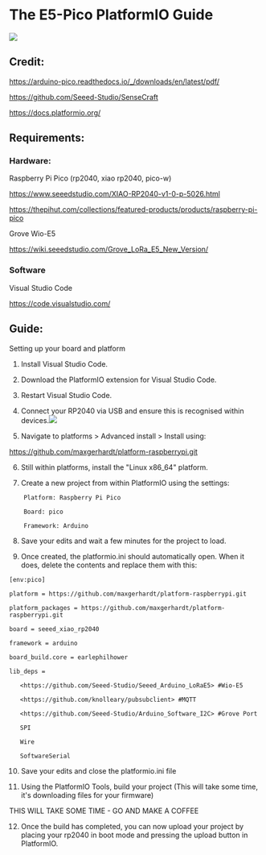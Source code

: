 # The E5-Pico PlatformIO Guide


![](https://lh3.googleusercontent.com/EEbDC9FdasF8s3iLihuyjluvaMzFgwpuJ86ufD7u7NC-W0UEsnlTmOrpIezgrSYoG2-G4NJqgz9zuQHlUSEld7ig3VEhmmdE0VI2Mfp66e7jYSIhdlrNMviLHrBugtGA9HMuNPdkaE-i5aHahOkNifrUG6blBO_6ktR-7-ggCcWJCZH3KAJ475IYRw)

Credit:
-------

<https://arduino-pico.readthedocs.io/_/downloads/en/latest/pdf/>

<https://github.com/Seeed-Studio/SenseCraft>

<https://docs.platformio.org/>

Requirements:
-------------

### Hardware:

Raspberry Pi Pico (rp2040, xiao rp2040, pico-w)

<https://www.seeedstudio.com/XIAO-RP2040-v1-0-p-5026.html>

<https://thepihut.com/collections/featured-products/products/raspberry-pi-pico>

Grove Wio-E5

<https://wiki.seeedstudio.com/Grove_LoRa_E5_New_Version/>

### Software

Visual Studio Code

<https://code.visualstudio.com/>

Guide:
------

Setting up your board and platform

1.  Install Visual Studio Code.

2.  Download the PlatformIO extension for Visual Studio Code.

3.  Restart Visual Studio Code.

4.  Connect your RP2040 via USB and ensure this is recognised within devices.![](https://lh3.googleusercontent.com/BKcTg5C8VYRCuXZbfPbYrbCyClI0kSfeosEB7qxXuWFFQZVH6qG0Ex5kuU1HrLA4WikjHt8ZVpG7jScCygmwqTQZWiFZ68WyKhYf5iyyRmvpmg-xMOM1MCPP4qDFMn7uzZJssYVhmIa-awkAJFDHr6Wp8lkBG8LN2l7rJxTESj9t_fKV1v9cyvwZvQ)

5.  Navigate to platforms > Advanced install > Install using:

https://github.com/maxgerhardt/platform-raspberrypi.git

6.  Still within platforms, install the "Linux x86_64" platform.

7.  Create a new project from within PlatformIO using the settings:

```
    Platform: Raspberry Pi Pico

    Board: pico

    Framework: Arduino
```

8.  Save your edits and wait a few minutes for the project to load.

9.  Once created, the platformio.ini should automatically open. When it does, delete the contents and replace them with this:

```
[env:pico]

platform = https://github.com/maxgerhardt/platform-raspberrypi.git

platform_packages = https://github.com/maxgerhardt/platform-raspberrypi.git

board = seeed_xiao_rp2040

framework = arduino

board_build.core = earlephilhower

lib_deps =

   <https://github.com/Seeed-Studio/Seeed_Arduino_LoRaE5> #Wio-E5
   
   <https://github.com/knolleary/pubsubclient> #MQTT
   
   <https://github.com/Seeed-Studio/Arduino_Software_I2C> #Grove Port
   
   SPI
   
   Wire
   
   SoftwareSerial
```

10.  Save your edits and close the platformio.ini file

11.  Using the PlatformIO Tools, build your project (This will take some time, it's downloading files for your firmware)

THIS WILL TAKE SOME TIME - GO AND MAKE A COFFEE

12.  Once the build has completed, you can now upload your project by placing your rp2040 in boot mode and pressing the upload button in PlatformIO.
